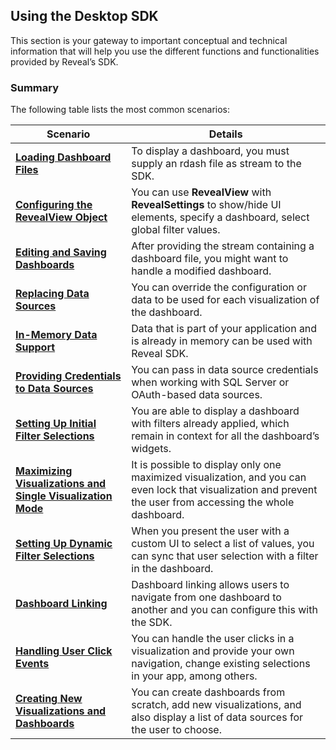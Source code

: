 ## Using the Desktop SDK

This section is your gateway to important conceptual and technical
information that will help you use the different functions and
functionalities provided by Reveal’s SDK.

### Summary

The following table lists the most common scenarios:

| **Scenario**   | **Details** |
|---|---|
| [**Loading Dashboard Files**](loading-dashboards-desktop.md)| To display a dashboard, you must supply an rdash file as stream to the SDK. |    
| [**Configuring the RevealView Object**](configuring-revealview-desktop.md)| You can use **RevealView** with **RevealSettings** to show/hide UI elements, specify a dashboard, select global filter values. |
| [**Editing and Saving Dashboards**](editing-saving-dashboards-desktop.md)  | After providing the stream containing a dashboard file, you might want to handle a modified dashboard. |
| [**Replacing Data Sources**](replacing-data-sources-desktop.md)| You can override the configuration or data to be used for each visualization of the dashboard. |
| [**In-Memory Data Support**](in-memory-data-desktop.md) | Data that is part of your application and is already in memory can be used with Reveal SDK. |
| [**Providing Credentials to Data Sources**](providing-credentials-datasources-desktop.md)  | You can pass in data source credentials when working with SQL Server or OAuth-based data sources. |
| [**Setting Up Initial Filter Selections**](setting-initial-filters-desktop.md) | You are able to display a dashboard with filters already applied, which remain in context for all the dashboard’s widgets.|
| [**Maximizing Visualizations and Single Visualization Mode**](maximizing-visualizations-desktop.md)  | It is possible to display only one maximized visualization, and you can even lock that visualization and prevent the user from accessing the whole dashboard. |
| [**Setting Up Dynamic Filter Selections**](setting-dynamic-filters-desktop.md) | When you present the user with a custom UI to select a list of values, you can sync that user selection with a filter in the dashboard.|
| [**Dashboard Linking**](dashboard-linking-desktop.md)| Dashboard linking allows users to navigate from one dashboard to another and you can configure this with the SDK. |
| [**Handling User Click Events**](handling-click-events-desktop.md) |You can handle the user clicks in a visualization and provide your own navigation, change existing selections in your app, among others.   |
| [**Creating New Visualizations and Dashboards**](creating-visualizations-dashboards-desktop)   | You can create dashboards from scratch, add new visualizations, and also display a list of data sources for the user to choose.  |
